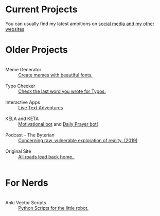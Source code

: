 # Current Projects
  You can usually find my latest ambitions on [social media and my other websites](https://jamesbyt.es)
# Older Projects

<dt>&nbsp;</dt>
<dt>Meme Generator </dt>
<dd><a href="/projects_beautifulmemes.html">Create memes with beautiful fonts.</a> </dd>

<dt>&nbsp;</dt>
<dt>Typo Checker </dt>
<dd><a href="/projects_typocheck.html">Check the last word you wrote for Typos.</a> </dd>

<dt>&nbsp;</dt>
<dt>Interactive Apps </dt>
<dd><a href="/stuff-internal_interactiveapps.html"> Live Text Adventures </a>  </dd>

<dt>&nbsp;</dt>
<dt>KELA and KETA</dt>
<dd><a href="https://jamesbytes.trinket.io/sites/kela">Motivational bot</a> and <a href="https://jamesbytes.trinket.io/sites/keta">Daily Prayer bot! </a>  </dd>

<dt>&nbsp;</dt>
<dt>Podcast - The Byterian</dt>
<dd><a href="/thebyterian.html">Concerning raw, vulnerable exploration of reality. (2019)</a> </dd>

<!--
<dt>&nbsp;</dt>
<dt>KEVIA (Github Repository)</dt>
<dd><a href="https://github.com/kuz3/KEVIA">My virtual assistant </a>  </dd>
-->
<dt>&nbsp;</dt>
<dt>Original Site</dt>
<dd><a href="http://www.jamesbyt.es/jamesbytesoriginal.github.io/home2"> All roads lead back home.. </a> </dd>
<dt>&nbsp;</dt>

# For Nerds

<dt>&nbsp;</dt>
<dt>Anki Vector Scripts </dt>
<dd><a href="/stuff-internal_code_vector.html"> Python Scripts for the little robot. </a>  </dd>


<!--
<dt>&nbsp;</dt>
<dt>The Banks of Speechlessness </dt>
<dd>System for creating your own random speaking bot! ..release TBD </dd>
<br>


<dt>&nbsp;</dt>

### [Support my work on Patreon!](https://patreon.com/motibytes)

<br>


<!--
## Ideas

   under dev
    [collection()](/ideas.html) -->
